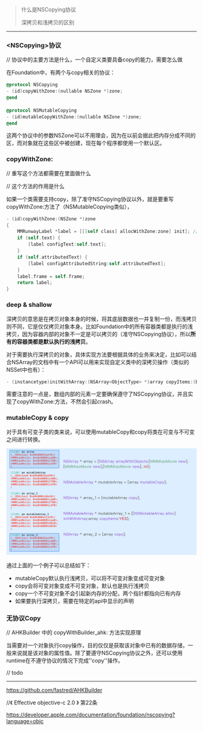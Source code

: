 >什么是NSCopying协议
>
>深拷贝和浅拷贝的区别

-----

### \<NSCopying\>协议

// 协议中的主要方法是什么，一个自定义类要具备copy的能力，需要怎么做

在Foundation中，有两个与copy相关的协议：

```objective-c
@protocol NSCopying
- (id)copyWithZone:(nullable NSZone *)zone;
@end

@protocol NSMutableCopying
- (id)mutableCopyWithZone:(nullable NSZone *)zone;
@end
```

这两个协议中的参数NSZone可以不用理会，因为在以前会据此把内存分成不同的区，而对象就在这些区中被创建，现在每个程序都使用一个默认区。



### copyWithZone:

// 重写这个方法都需要在里面做什么

// 这个方法的作用是什么

如果一个类需要支持copy，除了准守NSCopying协议以外，就是要重写copyWithZone:方法了（NSMutableCopying类似），

```objective-c
- (id)copyWithZone:(NSZone *)zone
{
    MMRunwayLabel *label = [[[self class] allocWithZone:zone] init]; // <== 注意这里
    if (self.text) {
        [label configText:self.text];
    }
    if (self.attributedText) {
        [label configAttributedString:self.attributedText];
    }
    label.frame = self.frame;
    return label;
}
```



### deep & shallow

深拷贝的意思是在拷贝对象本身的时候，将其底层数据也一并复制一份，而浅拷贝则不同，它是仅仅拷贝对象本身。比如Foundation中的所有容器类都是执行的浅拷贝，因为容器内部的对象不一定是可以拷贝的（准守NSCopying协议），所以**所有的容器类都是默认执行的浅拷贝**。

对于需要执行深拷贝的对象，具体实现方法要根据具体的业务来决定，比如可以结合NSArray的文档中有一个API可以用来实现自定义类中的深拷贝操作（类似的NSSet中也有）：

```objective-c
- (instancetype)initWithArray:(NSArray<ObjectType> *)array copyItems:(BOOL)flag;
```

需要注意的一点是，数组内部的元素一定要确保遵守了NSCopying协议，并且实现了copyWithZone:方法，不然会引起crash。



### mutableCopy & copy

对于具有可变子类的类来说，可以使用mutableCopy和copy将类在可变与不可变之间进行转换。

![](img/x28_copy&muablecopy.png)

通过上面的一个例子可以总结如下：

* mutableCopy默认执行浅拷贝，可以将不可变对象变成可变对象
* copy会将可变对象变成不可变对象，默认也是执行浅拷贝
* copy一个不可变对象不会引起新内存的分配，两个指针都指向已有内存
* 如果要执行深拷贝，需要在特定的api中显示的声明




### 无协议Copy

// AHKBuilder 中的 copyWithBuilder_ahk: 方法实现原理

当需要对一个对象执行copy操作，目的仅仅是获取该对象中已有的数据存储，一般来说就是该对象的属性值。除了要遵守NSCopying协议之外，还可以使用runtime在不遵守协议的情况下完成''copy''操作。

 // todo 



---

https://github.com/fastred/AHKBuilder

//《 Effective objective-c 2.0 》 第22条

https://developer.apple.com/documentation/foundation/nscopying?language=objc

